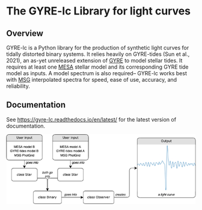 # The GYRE-lc Library for light curves

## Overview

GYRE-lc is a Python library for the production of synthetic light curves for tidally distorted binary systems. It relies heavily on GYRE-tides (Sun et al., 2021), an as-yet unreleased extension of [GYRE](https://github.com/rhdtownsend/gyre) to model stellar tides. It requires at least one [MESA](https://github.com/MESAHub/mesa) stellar model and its corresponding GYRE tide model as inputs. A model spectrum is also required– GYRE-lc works best with [MSG](https://github.com/rhdtownsend/msg) interpolated spectra for speed, ease of use, accuracy, and reliability.

## Documentation 

See https://gyre-lc.readthedocs.io/en/latest/ for the latest version of documentation. 

![A flowchart describing how a user can create a light curve using GYRE-lc](./docs/source/user-guide/walkthrough-flowchart.png?raw=true)

